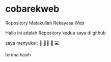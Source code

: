 # cobarekweb
Repository Matakuliah Rekayasa Web

Hallo ini adalah Repository kedua saya di github

saya menyukai: 🍕 🏊‍♀️ 🐼 💻

terima kasih
